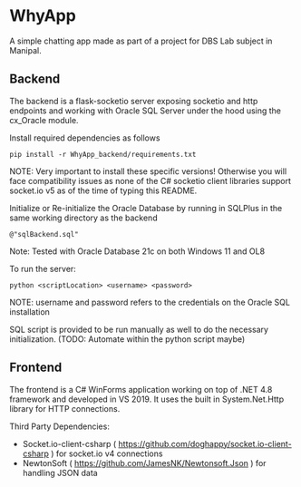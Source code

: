 # WhyApp

A simple chatting app made as part of a project for DBS Lab subject in Manipal.

## Backend

The backend is a flask-socketio server exposing socketio and http endpoints and working with Oracle SQL Server under the hood using the cx_Oracle module.

Install required dependencies as follows

` pip install -r WhyApp_backend/requirements.txt ` 

NOTE: Very important to install these specific versions! Otherwise you will face compatibility issues as none of the C# socketio client libraries support socket.io v5 as of the time of typing this README. 

Initialize or Re-initialize the Oracle Database by running in SQLPlus in the same working directory as the backend

` @"sqlBackend.sql" ` 

Note: Tested with Oracle Database 21c on both Windows 11 and OL8

To run the server:

` python <scriptLocation> <username> <password> `

NOTE: username and password refers to the credentials on the Oracle SQL installation

SQL script is provided to be run manually as well to do the necessary initialization. (TODO: Automate within the python script maybe)

## Frontend

The frontend is a C# WinForms application working on top of .NET 4.8 framework and developed in VS 2019. 
It uses the built in System.Net.Http library for HTTP connections.

Third Party Dependencies: 
* Socket.io-client-csharp ( https://github.com/doghappy/socket.io-client-csharp ) for socket.io v4 connections 
* NewtonSoft ( https://github.com/JamesNK/Newtonsoft.Json ) for handling JSON data




